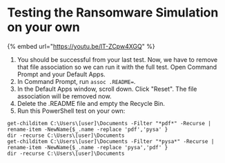 # Testing the Ransomware Simulation on your own

{% embed url="https://youtu.be/lT-ZCpw4XGQ" %}

1. You should be successful from your last test. Now, we have to remove that file association so we can run it with the full test. Open Command Prompt and your Default Apps.&#x20;
2. In Command Prompt, run `assoc .README=`.&#x20;
3. In the Default Apps window, scroll down. Click "Reset". The file association will be removed now.&#x20;
4. Delete the .README file and empty the Recycle Bin.&#x20;
5. Run this PowerShell test on your own:

```
get-childitem C:\Users\[user]\Documents -Filter "*pdf*" -Recurse | rename-item -NewName{$_.name -replace 'pdf','pysa' }
dir -recurse C:\Users\[user]\Documents
get-childitem C:\Users\[user]\Documents -Filter "*pysa*" -Recurse | rename-item -NewName{$_.name -replace 'pysa','pdf' }
dir -recurse C:\Users\[user]\Documents
```
